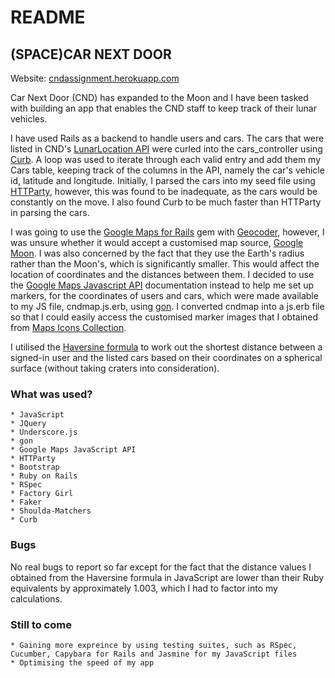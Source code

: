 # README

## (SPACE)CAR NEXT DOOR

Website: [cndassignment.herokuapp.com](https://cndassignment.herokuapp.com/)

Car Next Door (CND) has expanded to the Moon and I have been tasked with building an app that enables the CND staff to keep track of their lunar vehicles. 

I have used Rails as a backend to handle users and cars. The cars that were listed in CND's [LunarLocation API](cndlunarlocator.herokuapp.com/vehicles/1/locate.json) were curled into the cars_controller using [Curb](https://github.com/taf2/curb). A loop was used to iterate through each valid entry and add them my Cars table, keeping track of the columns in the API, namely the car's vehicle id, latitude and longitude. Initially, I parsed the cars into my seed file using [HTTParty](https://github.com/jnunemaker/httparty), however, this was found to be inadequate, as the cars would be constantly on the move. I also found Curb to be much faster than HTTParty in parsing the cars.

I was going to use the [Google Maps for Rails](https://github.com/apneadiving/Google-Maps-for-Rails) gem with [Geocoder](https://github.com/alexreisner/geocoder), however, I was unsure whether it would accept a customised map source, [Google Moon](https://developers.google.com/maps/documentation/javascript/examples/maptype-image). I was also concerned by the fact that they use the Earth's radius rather than the Moon's, which is significantly smaller. This would affect the location of coordinates and the distances between them. I decided to use the [Google Maps Javascript API](https://developers.google.com/maps/documentation/javascript/tutorial) documentation instead to help me set up markers, for the coordinates of users and cars, which were made available to my JS file, cndmap.js.erb, using [gon](https://github.com/gazay/gon). I converted cndmap into a js.erb file so that I could easily access the customised marker images that I obtained from [Maps Icons Collection](https://mapicons.mapsmarker.com).

I utilised the [Haversine formula](https://en.wikipedia.org/wiki/Haversine_formula) to work out the shortest distance between a signed-in user and the listed cars based on their coordinates on a spherical surface (without taking craters into consideration).

### What was used?
	* JavaScript
	* JQuery
	* Underscore.js
	* gon
	* Google Maps JavaScript API
	* HTTParty
	* Bootstrap
	* Ruby on Rails
	* RSpec
	* Factory Girl
	* Faker
	* Shoulda-Matchers
	* Curb

### Bugs

No real bugs to report so far except for the fact that the distance values I obtained from the Haversine formula in JavaScript are lower than their Ruby equivalents by approximately 1.003, which I had to factor into my calculations.


### Still to come

	* Gaining more expreince by using testing suites, such as RSpec, Cucumber, Capybara for Rails and Jasmine for my JavaScript files
	* Optimising the speed of my app







